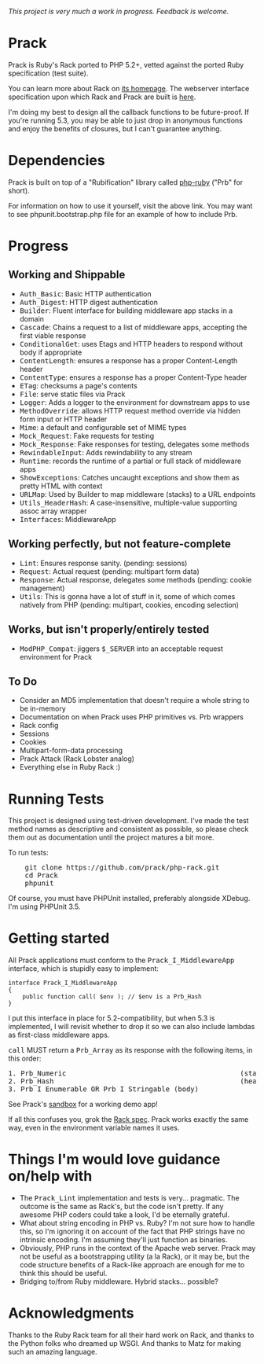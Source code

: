 _This project is very much a work in progress. Feedback is welcome._

Prack
=====

Prack is Ruby's Rack ported to PHP 5.2+, vetted against the ported Ruby specification (test suite).

You can learn more about Rack on [its homepage](http://rack.rubyforge.org/ "Rack Homepage").
The webserver interface specification upon which Rack and Prack are built is 
[here](http://rack.rubyforge.org/doc/SPEC.html "Rack Specification").

I'm doing my best to design all the callback functions to be future-proof.
If you're running 5.3, you may be able to just drop in anonymous functions and enjoy
the benefits of closures, but I can't guarantee anything.


Dependencies
============

Prack is built on top of a "Rubification" library called
[php-ruby](http://github.com/prack/php-rb "Prb Homepage") ("Prb" for short).

For information on how to use it yourself, visit the above link. You may want to see
phpunit.bootstrap.php file for an example of how to include Prb.


Progress
========

Working and Shippable
---------------------

* <tt>Auth_Basic</tt>: Basic HTTP authentication
* <tt>Auth_Digest</tt>: HTTP digest authentication
* <tt>Builder</tt>: Fluent interface for building middleware app stacks in a domain
* <tt>Cascade</tt>: Chains a request to a list of middleware apps, accepting the first viable response
* <tt>ConditionalGet</tt>: uses Etags and HTTP headers to respond without body if appropriate
* <tt>ContentLength</tt>: ensures a response has a proper Content-Length header
* <tt>ContentType</tt>: ensures a response has a proper Content-Type header
* <tt>ETag</tt>: checksums a page's contents
* <tt>File</tt>: serve static files via Prack
* <tt>Logger</tt>: Adds a logger to the environment for downstream apps to use
* <tt>MethodOverride</tt>: allows HTTP request method override via hidden form input or HTTP header
* <tt>Mime</tt>: a default and configurable set of MIME types
* <tt>Mock_Request</tt>: Fake requests for testing
* <tt>Mock_Response</tt>: Fake responses for testing, delegates some methods
* <tt>RewindableInput</tt>: Adds rewindability to any stream
* <tt>Runtime</tt>: records the runtime of a partial or full stack of middleware apps
* <tt>ShowExceptions</tt>: Catches uncaught exceptions and show them as pretty HTML with context
* <tt>URLMap</tt>: Used by Builder to map middleware (stacks) to a URL endpoints
* <tt>Utils_HeaderHash</tt>: A case-insensitive, multiple-value supporting assoc array wrapper
* <tt>Interfaces</tt>: MiddlewareApp

Working perfectly, but not feature-complete
-------------------------------------------

* <tt>Lint</tt>: Ensures response sanity. (pending</tt>: sessions)
* <tt>Request</tt>: Actual request (pending</tt>: multipart form data)
* <tt>Response</tt>: Actual response, delegates some methods (pending</tt>: cookie management)
* <tt>Utils</tt>: This is gonna have a lot of stuff in it, some of which comes natively from PHP (pending</tt>: multipart, cookies, encoding selection)

Works, but isn't properly/entirely tested
-----------------------------------------

* <tt>ModPHP_Compat</tt>: jiggers <tt>$\_SERVER</tt> into an acceptable request environment for Prack

To Do
-----

* Consider an MD5 implementation that doesn't require a whole string to be in-memory
* Documentation on when Prack uses PHP primitives vs. Prb wrappers
* Rack config
* Sessions
* Cookies
* Multipart-form-data processing
* Prack Attack (Rack Lobster analog)
* Everything else in Ruby Rack :)

Running Tests
=============

This project is designed using test-driven development. I've made the test
method names as descriptive and consistent as possible, so please check them
out as documentation until the project matures a bit more.

To run tests:
<pre>
	git clone https://github.com/prack/php-rack.git
	cd Prack
	phpunit
</pre>

Of course, you must have PHPUnit installed, preferably alongside XDebug. I'm using
PHPUnit 3.5.


Getting started
===============

All Prack applications must conform to the <tt>Prack\_I_MiddlewareApp</tt> interface,
which is stupidly easy to implement:

	interface Prack_I_MiddlewareApp
	{
		public function call( $env ); // $env is a Prb_Hash
	}

I put this interface in place for 5.2-compatibility, but when 5.3 is implemented,
I will revisit whether to drop it so we can also include lambdas as first-class middleware apps.

<tt>call</tt> MUST return a <tt>Prb_Array</tt> as its response with the following items, in this order</tt>:

<pre>
1. Prb_Numeric                                          (status)
2. Prb_Hash                                             (headers)
3. Prb_I_Enumerable OR Prb_I_Stringable (body)
</pre>


See Prack's [sandbox](http://github.com/prack/sandbox) for a working demo app!

If all this confuses you, grok the [Rack spec](http://rack.rubyforge.org/doc/SPEC.html "Rack Interface Specification").
Prack works exactly the same way, even in the environment variable names it uses.


Things I'm would love guidance on/help with
===========================================

* The <tt>Prack_Lint</tt> implementation and tests is very... pragmatic. The outcome is the same as Rack's,
but the code isn't pretty. If any awesome PHP coders could take a look, I'd be eternally grateful.
* What about string encoding in PHP vs. Ruby? I'm not sure how to handle this, so I'm ignoring it
on account of the fact that PHP strings have no intrinsic encoding. I'm assuming they'll just
function as binaries.
* Obviously, PHP runs in the context of the Apache web server. Prack may not be useful as a
bootstrapping utility (a la Rack), or it may be, but the code structure benefits of a Rack-like
approach are enough for me to think this should be useful.
* Bridging to/from Ruby middleware. Hybrid stacks... possible?


Acknowledgments
===============

Thanks to the Ruby Rack team for all their hard work on Rack, and thanks to the Python folks
who dreamed up WSGI. And thanks to Matz for making such an amazing language.
